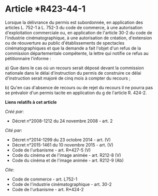 # Article *R423-44-1

Lorsque la délivrance du permis est subordonnée, en application des articles L. 752-1 à L. 752-3 du code de commerce, à une
autorisation d'exploitation commerciale ou, en application de l'article 30-2 du code de l'industrie cinématographique, à une
autorisation de création, d'extension ou de réouverture au public d'établissements de spectacles cinématographiques et que la
demande a fait l'objet d'un refus de la commission départementale compétente, la lettre qui notifie ce refus au pétitionnaire
l'informe : 

a) Que dans le cas où un recours serait déposé devant la commission nationale dans le délai d'instruction du permis de
construire ce délai d'instruction serait majoré de cinq mois à compter du recours ; 

b) Qu'en cas d'absence de recours ou de rejet du recours il ne pourra pas se prévaloir d'un permis tacite en application du g
de l'article R. 424-2.

**Liens relatifs à cet article**

_Créé par_:

  - Décret n°2008-1212 du 24 novembre 2008 - art. 2

_Cité par_:

  - Décret n°2014-1299 du 23 octobre 2014 - art. (V)
  - Décret n°2015-1461 du 10 novembre 2015 - art. (V)
  - Code de l'urbanisme - art. R*427-5 (V)
  - Code du cinéma et de l'image animée - art. R212-8 (V)
  - Code du cinéma et de l'image animée - art. R212-9 (Ab)

_Cite_:

  - Code de commerce - art. L752-1
  - Code de l'industrie cinématographique - art. 30-2
  - Code de l'urbanisme - art. R*424-2
